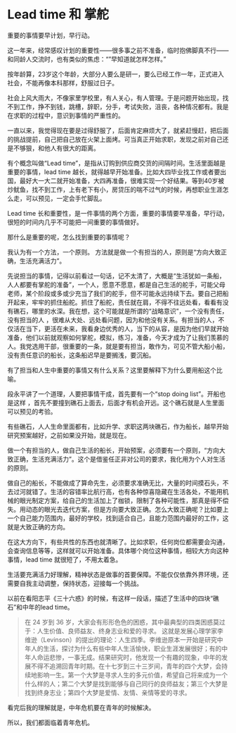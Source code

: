 # Lead time 和 掌舵
重要的事情要早计划，早行动。

这一年来，经常感叹计划的重要性——很多事之前不准备，临时抱佛脚真不行——和同龄人交流时，也有类似的焦虑：“”早知道就怎样怎样。”

按年龄算，23岁这个年龄，大部分人要么是研一，要么已经工作一年，正式进入社会，不能再像本科那样，舒服过日子。

社会上风大雨大，不像家里学校里，有人关心，有人管理。于是问题开始出现，找不到工作，挣不到钱，跳槽，辞职，分手，考试失败，沮丧，各种情况都有。我是在求职的过程中，意识到事情的严重性的。

一直以来，我觉得现在要是过得舒服了，后面肯定麻烦大了，就紧赶慢赶，把后面的挑战提前，自己把自己放在火架上面烤。可当真正开始求职，发现之前对自己还是不够狠，和他人有很大的距离。

有个概念叫做“Lead time”，是指从订购到供应商交货的间隔时间。生活里面越是重要的事情，lead time 越长，就得越早开始准备。比如大四毕业找工作或者要出国，最好大一大二就开始准备，大四再准备，很难实现一个好结果。等到40岁被炒鱿鱼，找不到工作，上有老下有小，房贷压的喘不过气的时候，再想职业生涯怎么走，可以预见，一定会手忙脚乱。

Lead time 长和重要性，是一件事情的两个方面，重要的事情要早准备，早行动，很短的时间内几乎不可能把一间重要的事情做好。

那什么是重要的呢，怎么找到重要的事情呢？

我认为有一个方法，一个原则。
方法就是做一个有担当的人，原则是“方向大致正确，生活充满活力”。

先说担当的事情，记得以前看过一句话，记不太清了，大概是“生活犹如一条船，人人都要有掌舵的准备”，一个人，愿意不愿意，都是自己生活的舵手，可能父母老师，某个阶段或多或少充当了我们的舵手，但不可能永远持续下去。要自己把船开起来，牢牢的抓住船舵。抓住了船舵，责任就在肩，不得不往远处看，看看有没有礁石，哪里的水深。我在想，这个可能就是所谓的“战略意识”，一个没有责任，没有担当的人 ，很难从大处、远处看问题，因为和他没有关系。有担当的人，不仅活在当下，更活在未来，我看身边优秀的人，当下的从容，是因为他们早就开始准备，他们以前就观察如何掌舵，模拟，练习，准备，今天才成为了让我们羡慕的人。我党选用干部，很重要的一条，就是要有担当，敢作为，可见不管大船小船，没有责任意识的船长，这条船迟早是要搁浅，要沉船。

有了担当和人生中重要的事情又有什么关系？这里要解释下为什么要用船这个比喻。

段永平讲了一个道理，人要把事情干成，首先要有一个“stop doing list”。开船也是这样 ，首先不要撞到礁石上面去，后面才有机会开远。这个礁石就是人生里面可以预见的考验。

有些礁石，人人生命里面都有，比如升学、求职这两块礁石，作为船长，越早开始研究预案越好，之前如果没开始，就是现在。

做一个有担当的人，做自己生活的船长，开始预案，必须要有一个原则，“方向大致正确，生活充满活力”。这个是借鉴任正非对公司的要求，我化用为个人对生活的原则。

做自己的船长，不能做成了算命先生，必须要求准确无比，大量的时间摸石头，不去过河就错了。生活的容错率比航行高，也有各种惊喜隐藏在生活各处，不能用机械的眼光制定方案，给自己的生活加上了枷锁，限制了各种可能性，那真是得不偿失。用动态的眼光去迭代方案，但是方向要大致正确。怎么大致正确呢？比如要上一个自己能力范围内，最好的学校，找到适合自己，且能力范围内最好的工作，这就是大致正确的方向。

在这大方向下，有些共性的东西也就清晰了。比如求职，任何岗位都需要会沟通，会查询信息等等，这样就可以开始准备。具体哪个岗位这种事情，相较大方向这种事情，lead time 就很短了，不用太着急。

生活要充满活力好理解，精神状态是做事的首要保障。不能仅仅依靠外界环境，还需要自我主动调整，保持状态，迎接每一个挑战。

以前在看阳志平《三十六惑》的时候，有这样一段话，描述了生活中的四块“礁石”和中年的lead time。

> 在 24 岁到 36 岁，大家会有形形色色的困惑，其中最典型的四类困惑莫过于：人生价值、良师益友、终身志业和爱的寻求。
> 这就是发展心理学家李维逊（Levinson）的提出的理论：人生四季。李维逊原本一开始是研究中年人的生活，探讨为什么有些中年人生活愉快，职业生涯发展很好；有的中年人命运悲惨，一事无成。结果研究时，他发现一个有趣的现象，中年的发展不得不追溯回青年时期。在十七岁到三十三岁间，青年的四个大梦，会持续地影响一生。第一个大梦是寻求人生的多元价值，希望自己将来成为一个什么样的人；第二个大梦是找到能够与自己同行的良师益友；第三个大梦是找到终身志业；第四个大梦是爱情、友情、亲情等爱的寻求。

看完后我的理解就是，中年危机要在青年的时候解决。

所以，我们都面临着青年危机。
